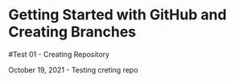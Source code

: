 # Getting Started with GitHub and Creating Branches
#Test 01 - Creating Repository

October 19, 2021 - Testing creting repo
